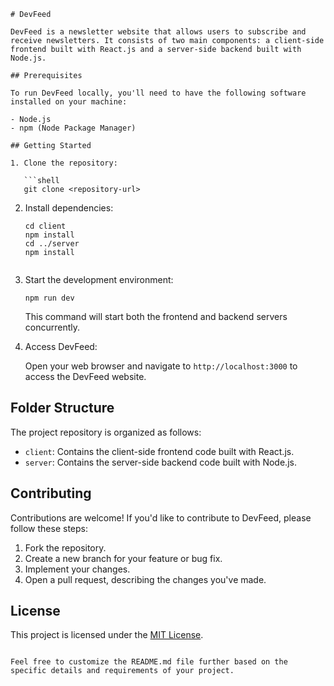
```
# DevFeed

DevFeed is a newsletter website that allows users to subscribe and receive newsletters. It consists of two main components: a client-side frontend built with React.js and a server-side backend built with Node.js.

## Prerequisites

To run DevFeed locally, you'll need to have the following software installed on your machine:

- Node.js
- npm (Node Package Manager)

## Getting Started

1. Clone the repository:

   ```shell
   git clone <repository-url>
   ```

2. Install dependencies:

   ```shell
   cd client
   npm install
   cd ../server
   npm install
   ```


     ```

3. Start the development environment:

   ```shell
   npm run dev
   ```

   This command will start both the frontend and backend servers concurrently.

4. Access DevFeed:

   Open your web browser and navigate to `http://localhost:3000` to access the DevFeed website.

## Folder Structure

The project repository is organized as follows:

- `client`: Contains the client-side frontend code built with React.js.
- `server`: Contains the server-side backend code built with Node.js.

## Contributing

Contributions are welcome! If you'd like to contribute to DevFeed, please follow these steps:

1. Fork the repository.
2. Create a new branch for your feature or bug fix.
3. Implement your changes.
4. Open a pull request, describing the changes you've made.

## License

This project is licensed under the [MIT License](LICENSE).

```

Feel free to customize the README.md file further based on the specific details and requirements of your project.
